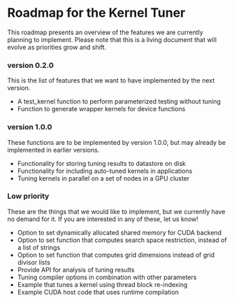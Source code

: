 # Roadmap for the Kernel Tuner

This roadmap presents an overview of the features we are currently planning to
implement. Please note that this is a living document that will evolve as
priorities grow and shift.

### version 0.2.0

This is the list of features that we want to have implemented by the next version.

 * A test_kernel function to perform parameterized testing without tuning
 * Function to generate wrapper kernels for device functions
 
### version 1.0.0

These functions are to be implemented by version 1.0.0, but may already be
implemented in earlier versions.

 * Functionality for storing tuning results to datastore on disk
 * Functionality for including auto-tuned kernels in applications
 * Tuning kernels in parallel on a set of nodes in a GPU cluster

### Low priority

These are the things that we would like to implement, but we currently have no
demand for it. If you are interested in any of these, let us know!

 * Option to set dynamically allocated shared memory for CUDA backend
 * Option to set function that computes search space restriction, instead of a list of strings
 * Option to set function that computes grid dimensions instead of grid divisor lists
 * Provide API for analysis of tuning results
 * Tuning compiler options in combination with other parameters
 * Example that tunes a kernel using thread block re-indexing
 * Example CUDA host code that uses runtime compilation


